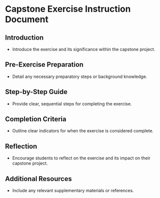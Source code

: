 # Capstone Exercise Instruction Document

## Introduction
- Introduce the exercise and its significance within the capstone project.

## Pre-Exercise Preparation
- Detail any necessary preparatory steps or background knowledge.

## Step-by-Step Guide
- Provide clear, sequential steps for completing the exercise.

## Completion Criteria
- Outline clear indicators for when the exercise is considered complete.

## Reflection
- Encourage students to reflect on the exercise and its impact on their capstone project.

## Additional Resources
- Include any relevant supplementary materials or references.
